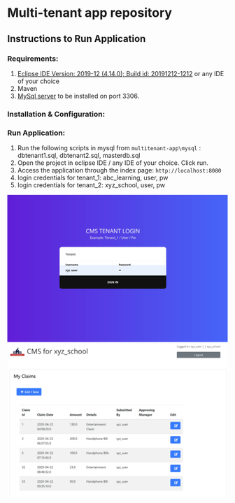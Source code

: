 # Multi-tenant app repository

## Instructions to Run Application

### Requirements:
1. [Eclipse IDE Version: 2019-12 (4.14.0); Build id: 20191212-1212](http://eclipse.org) or any IDE of your choice
2. Maven 
2. [MySql server](https://sourceforge.net/projects/wampserver/) to be installed on port 3306.

### Installation & Configuration:


### Run Application:
1. Run the following scripts in mysql from `multitenant-app\mysql` : dbtenant1.sql, dbtenant2.sql, masterdb.sql
2.	Open the project in eclipse IDE / any IDE of your choice. Click run.
3. Access the application through the index page: `http://localhost:8080`
4. login credentials for tenant_1: abc_learning, user, pw
5. login credentials for tenant_2: xyz_school, user, pw

![Screenshot1 of Application](https://github.com/limgeokshan/multitenant-app/blob/master/app-ss1.jpg)<!-- .element height="50%" width="50%" -->
![Screenshot2 of Application](https://github.com/limgeokshan/multitenant-app/blob/master/app-ss2.jpg)<!-- .element height="50%" width="50%" -->
